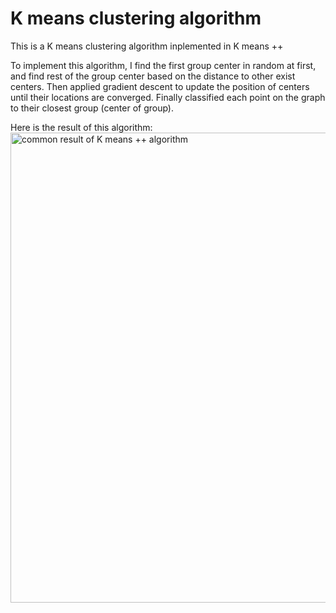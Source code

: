 # K means clustering algorithm

This is a K means clustering algorithm inplemented in K means ++

To implement this algorithm, I find the first group center in random at first, and find rest of the group center based on the distance to other exist centers. Then applied gradient descent to update the position of centers until their locations are converged. Finally classified each point on the graph to their closest group (center of group).

Here is the result of this algorithm:
<img width="752" alt="common result of K means ++ algorithm" src="https://user-images.githubusercontent.com/91993785/198905902-1e8ee34e-7e10-4a8a-8385-a2a315fb45e9.png">
